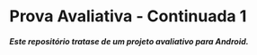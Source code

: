 # Prova Avaliativa - Continuada 1

##### Este repositório tratase de um projeto avaliativo para Android.
